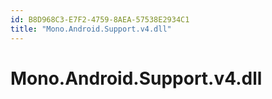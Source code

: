 ```yaml
---
id: B8D968C3-E7F2-4759-8AEA-57538E2934C1
title: "Mono.Android.Support.v4.dll"
---
```


# Mono.Android.Support.v4.dll
